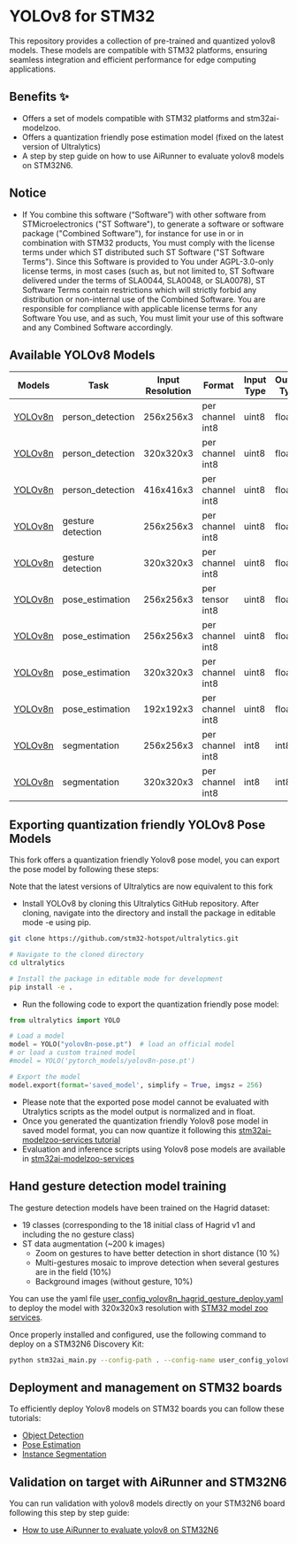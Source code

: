 # YOLOv8 for STM32

This repository provides a collection of pre-trained and quantized yolov8 models. These models are compatible with STM32 platforms, ensuring seamless integration and efficient performance for edge computing applications.

## Benefits ✨
- Offers a set of models compatible with STM32 platforms and stm32ai-modelzoo.
- Offers a quantization friendly pose estimation model (fixed on the latest version of Ultralytics)
- A step by step guide on how to use AiRunner to evaluate yolov8 models on STM32N6.

## Notice
- If You combine this software (“Software”) with other software from STMicroelectronics ("ST Software"), to generate a software or software package ("Combined Software"), for instance for use in or in combination with STM32 products, You must comply with the license terms under which ST distributed such ST Software ("ST Software Terms"). Since this Software is provided to You under AGPL-3.0-only license terms, in most cases (such as, but not limited to, ST Software delivered under the terms of SLA0044, SLA0048, or SLA0078), ST Software Terms contain restrictions which will strictly forbid any distribution or non-internal use of the Combined Software. You are responsible for compliance with applicable license terms for any Software You use, and as such, You must limit your use of this software and any Combined Software accordingly.

## Available YOLOv8 Models


| Models                                                      | Task                 | Input Resolution  | Format                         | Input Type      | Output Type           |
|-------------------------------------------------------------|----------------------|-------------------|--------------------------------|-----------------|-----------------------|
| [YOLOv8n](stedgeai_models/object_detection/)                | person_detection     | 256x256x3         | per channel int8               | uint8           | float                 |
| [YOLOv8n](stedgeai_models/object_detection/)                | person_detection     | 320x320x3         | per channel int8               | uint8           | float                 |
| [YOLOv8n](stedgeai_models/object_detection/)                | person_detection     | 416x416x3         | per channel int8               | uint8           | float                 |
| [YOLOv8n](stedgeai_models/gesture_detection/)               | gesture detection    | 256x256x3         | per channel int8               | uint8           | float                 |
| [YOLOv8n](stedgeai_models/gesture_detection/)               | gesture detection    | 320x320x3         | per channel int8               | uint8           | float                 |
| [YOLOv8n](stedgeai_models/pose_estimation/)                 | pose_estimation      | 256x256x3         | per tensor int8                | uint8           | float                 |
| [YOLOv8n](stedgeai_models/pose_estimation/)                 | pose_estimation      | 256x256x3         | per channel int8               | uint8           | float                 |
| [YOLOv8n](stedgeai_models/pose_estimation/)                 | pose_estimation      | 320x320x3         | per channel int8               | uint8           | float                 |
| [YOLOv8n](stedgeai_models/pose_estimation/)                 | pose_estimation      | 192x192x3         | per channel int8               | uint8           | float                 |
| [YOLOv8n](stedgeai_models/segmentation/)                    | segmentation         | 256x256x3         | per channel int8               | int8            | int8                  |
| [YOLOv8n](stedgeai_models/segmentation/)                    | segmentation         | 320x320x3         | per channel int8               | int8            | int8                  |


## Exporting quantization friendly YOLOv8 Pose Models

This fork offers a quantization friendly Yolov8 pose model, you can export the pose model by following these steps:

Note that the latest versions of Ultralytics are now equivalent to this fork
- Install YOLOv8 by cloning this Ultralytics GitHub repository. After cloning, navigate into the directory and install the package in editable mode -e using pip.
```bash
git clone https://github.com/stm32-hotspot/ultralytics.git

# Navigate to the cloned directory
cd ultralytics

# Install the package in editable mode for development
pip install -e .
```

- Run the following code to export the quantization friendly pose model:

```python
from ultralytics import YOLO

# Load a model
model = YOLO("yolov8n-pose.pt")  # load an official model
# or load a custom trained model
#model = YOLO('pytorch_models/yolov8n-pose.pt')

# Export the model
model.export(format='saved_model', simplify = True, imgsz = 256)
```

- Please note that the exported pose model cannot be evaluated with Utralytics scripts as the model output is normalized and in float.
- Once you generated the quantization friendly Yolov8 pose model in saved model format, you can now quantize it following this [stm32ai-modelzoo-services tutorial](https://github.com/STMicroelectronics/stm32ai-modelzoo-services/tree/main/tutorials/scripts/yolov8_quantization)
- Evaluation and inference scripts using Yolov8 pose models are available in [stm32ai-modelzoo-services](https://github.com/STMicroelectronics/stm32ai-modelzoo-services)

## Hand gesture detection model training
The gesture detection models have been trained on the Hagrid dataset:
- 19 classes (corresponding to the 18 initial class of Hagrid v1 and including the no gesture class)
- ST data augmentation (~200 k images)
    - Zoom on gestures to have better detection in short distance (10 %)
    - Multi-gestures mosaic to improve detection when several gestures are in the field (10%)
    - Background images (without gesture, 10%)

You can use the yaml file [user_config_yolov8n_hagrid_gesture_deploy.yaml](stedgeai_models/gesture_detection/user_config_yolov8n_hagrid_gesture_deploy.yaml) to deploy the model with 320x320x3 resolution with [STM32 model zoo services](https://github.com/STMicroelectronics/stm32ai-modelzoo-services/tree/main/object_detection).

Once properly installed and configured, use the following command to deploy on a STM32N6 Discovery Kit:

```bash
python stm32ai_main.py --config-path . --config-name user_config_yolov8n_hand_gesture.yaml
```


## Deployment and management on STM32 boards

To efficiently deploy Yolov8 models on STM32 boards you can follow these tutorials:
-	[Object Detection](https://github.com/STMicroelectronics/stm32ai-modelzoo-services/blob/main/object_detection/deployment/doc/tuto/How_to_deploy_yolov8_yolov5_object_detection.md)
-	[Pose Estimation](https://github.com/STMicroelectronics/stm32ai-modelzoo-services/blob/main/pose_estimation/deployment/doc/tuto/How_to_deploy_yolov8_pose_estimation.md)
-	[Instance Segmentation](https://github.com/STMicroelectronics/stm32ai-modelzoo-services/blob/main/instance_segmentation/deployment/doc/tuto/How_to_deploy_yolov8_instance_segmentation.md)

## Validation on target with AiRunner and STM32N6
You can run validation with yolov8 models directly on your STM32N6 board following this step by step guide:
- [How to use AiRunner to evaluate yolov8 on STM32N6](tutorials/How_to_use_AiRunner_to_evaluate_yolov8_on_STM32N6.md)

